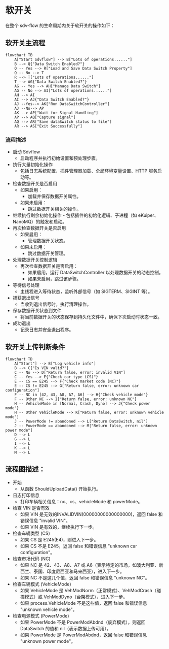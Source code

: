 # 软开关

在整个 sdv-flow 的生命周期内关于软开关的操作如下：
## 软开关主流程
```mermaid
flowchart TB 
    A["Start Sdvflow"] --> B["Lots of operations......"]
    B --> Q{"Data Switch Enabled?"}
    Q -- Yes --> R["Load and Save Data Switch Property"]
    Q -- No --> T
    R --> T["Lots of operations......"]
    T --> AG{"Data Switch Enabled?"}
    AG -- Yes --> AH["Manage Data Switch"]
    AG -- No --> AI["Lots of operations......"]
    AH --> AI
    AI --> AJ{"Data Switch Enabled?"}
    AJ --Yes--> AK["Run DataSwitchController"]
    AJ --No--> AP
    AK --> AP["Wait for Signal Handling"]
    AP --> AQ["Capture signal"]
    AQ --> AR["Save dataSwitch status to file"]
    AR --> AS["Exit Successfully"] 
```

### 流程描述
- 启动 Sdvflow
    - 启动程序并执行初始设置和预处理步骤。
- 执行大量初始化操作
    - 包括日志系统配置、插件管理器加载、全局环境变量设置、HTTP 服务启动等。
- 检查数据开关是否启用
    - 如果启用：
        - 加载并保存数据开关属性。
    - 如果未启用：
        - 跳过数据开关相关的操作。
- 继续执行剩余初始化操作
        - 包括插件的初始化逻辑、子进程（如 eKuiper、NanoMQ）的触发和启动。
- 再次检查数据开关是否启用
    - 如果启用：
        - 管理数据开关状态。
    - 如果未启用：
        - 跳过数据开关管理。
- 处理数据开关控制逻辑
    - 再次检查数据开关是否启用：
        - 如果启用，运行 DataSwitchController 以处理数据开关的动态控制。
        - 如果未启用，跳过该步骤。
- 等待信号处理
    - 主线程进入等待状态，监听外部信号（如 SIGTERM、SIGINT 等）。
- 捕获退出信号
    - 当收到退出信号时，执行清理操作。
- 保存数据开关状态到文件
    - 将当前数据开关的状态保存到持久化文件中，确保下次启动时状态一致。
- 成功退出
    - 记录日志并安全退出程序。

## 软开关上传判断条件
```mermaid
flowchart TD
    A["Start"] --> B["Log vehicle info"]
    B --> C{"Is VIN valid?"}
    C -- No --> D["Return false, error: invalid VIN"]
    C -- Yes --> E{"Check car type (CS)"}
    E -- CS == E245 --> F{"Check market code (NC)"}
    E -- CS != E245 --> G["Return false, error: unknown car configuration"]
    F -- NC in [42, 43, A8, A7, A6] --> H{"Check vehicle mode"}
    F -- Other NC --> I["Return false, error: unknown NC"]
    H -- VehicleMode in [Normal, Crash, Dyno] --> J{"Check power mode"}
    H -- Other VehicleMode --> K["Return false, error: unknown vehicle mode"]
    J -- PowerMode != abandoned --> L["Return DataSwitch, nil"]
    J -- PowerMode == abandoned --> M["Return false, error: unknown power mode"]
    D --> L
    G --> L
    I --> L
    K --> L
    M --> L
```
## 流程图描述：
- 开始
    - 从函数 ShouldUploadData() 开始执行。
- 日志打印信息
    - 打印车辆相关信息：nc、cs、vehicleMode 和 powerMode。
- 检查 VIN 是否有效
    - 如果 VIN 是无效的INVALIDVIN(00000000000000000)，返回 false 和错误信息 "invalid VIN"。
    - 如果 VIN 是有效的，继续执行下一步。
- 检查车辆类型 (CS)
    - 如果 CS 是 E245(E4)，则进入下一步。
    - 如果 CS 不是 E245，返回 false 和错误信息 "unknown car configuration"。
- 检查市场代码 (NC)
    - 如果 NC 是 42、43、A8、A7 或 A6（表示特定的市场，如澳大利亚、新西兰、泰国、印度尼西亚和马来西亚），进入下一步。
    - 如果 NC 不是这几个值，返回 false 和错误信息 "unknown NC"。
- 检查车辆模式 (VehicleMode)
    - 如果 VehicleMode 是 VehModNorm（正常模式）、VehModCrash（碰撞模式）或 VehModDyno（台架模式），进入下一步。
    - 如果 process.VehicleMode 不是这些值，返回 false 和错误信息 "unknown vehicle mode"。
- 检查电源模式 (PowerMode)
    - 如果 PowerMode 不是 PowerModAbdnd（废弃模式），则返回 DataSwitch 的值和 nil（表示数据上传可用）。
    - 如果 PowerMode 是 PowerModAbdnd，返回 false 和错误信息 "unknown power mode"。
